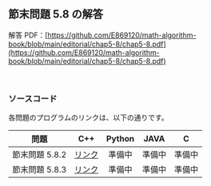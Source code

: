 ## 節末問題 5.8 の解答

解答 PDF：[https://github.com/E869120/math-algorithm-book/blob/main/editorial/chap5-8/chap5-8.pdf](https://github.com/E869120/math-algorithm-book/blob/main/editorial/chap5-8/chap5-8.pdf)

<br />

### ソースコード

各問題のプログラムのリンクは、以下の通りです。

| 問題 | C++ | Python | JAVA | C |
|:---:|:---:|:---:|:---:|:---:|
| 節末問題 5.8.2 | [リンク](https://github.com/E869120/math-algorithm-book/blob/main/editorial/chap5-8/prob5-8-2.cpp) | 準備中 | 準備中 | 準備中 |
| 節末問題 5.8.3 | [リンク](https://github.com/E869120/math-algorithm-book/blob/main/editorial/chap5-8/prob5-8-3.cpp) | 準備中 | 準備中 | 準備中 |